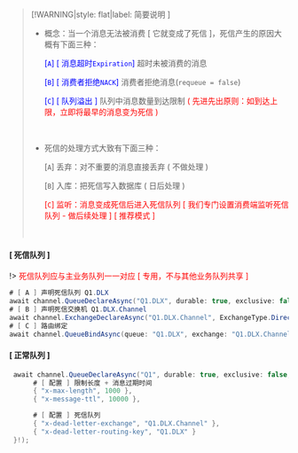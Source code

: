 <br/>

>[!WARNING|style: flat|label: 简要说明 ]
>
>- 概念：当一个消息无法被消费 [ 它就变成了死信 ]，死信产生的原因大概有下面三种：
>
>   <span style='color:Blue'>[`A`] [ 消息超时`Expiration`]</span> 超时未被消费的消息
>
>   <span style='color:Blue'>[`B`] [ 消费者拒绝`NACK`]</span> 消费者拒绝消息(`requeue = false`)
>
>   <span style='color:Blue'>[`C`] [ 队列溢出 ]</span> 队列中消息数量到达限制<span style='color:red'> ( 先进先出原则：如到达上限，立即将最早的消息变为死信 )</span>
>
>
> <br/>
>
>- 死信的处理方式大致有下面三种：
>
>   [`A`] 丢弃：对不重要的消息直接丢弃 ( 不做处理 )
>
>   [`B`] 入库：把死信写入数据库 ( 日后处理 )
>
>   <span style='color:red'>[`C`] 监听：消息变成死信后进入死信队列 [ 我们专门设置消费端监听死信队列 - 做后续处理 ] [ 推荐模式 ]</span>
>
>
><br/>

<!-- tabs:start -->

#### **[ 死信队列 ]**

!> <span style='color:red'>死信队列应与主业务队列一一对应 [ 专用，不与其他业务队列共享 ]</span>

```csharp
# [ A ] 声明死信队列 Q1.DLX
await channel.QueueDeclareAsync("Q1.DLX", durable: true, exclusive: false, autoDelete: false, arguments: null);
# [ B ] 声明死信交换机 Q1.DLX.Channel
await channel.ExchangeDeclareAsync("Q1.DLX.Channel", ExchangeType.Direct, durable: true);
# [ C ] 路由绑定
await channel.QueueBindAsync(queue: "Q1.DLX", exchange: "Q1.DLX.Channel", routingKey: "Q1.DLX");


```



#### **[ 正常队列 ]**

```csharp
 await channel.QueueDeclareAsync("Q1", durable: true, exclusive: false, autoDelete: false, arguments: new Dictionary<string, object> {
      # [ 配置 ] 限制长度 + 消息过期时间
      { "x-max-length", 1000 },
      { "x-message-ttl", 10000 },

      # [ 配置 ] 死信队列
      { "x-dead-letter-exchange", "Q1.DLX.Channel" },
      { "x-dead-letter-routing-key", "Q1.DLX" }
 }!);


```





<!-- tabs:end -->
